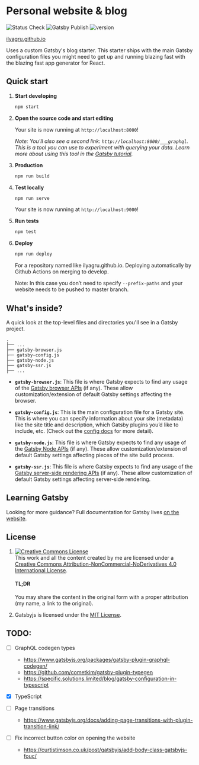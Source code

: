 # Personal website & blog

![Status Check](https://github.com/ilyagru/ilyagru.github.io/workflows/Status%20Check/badge.svg) ![Gatsby Publish](https://github.com/ilyagru/ilyagru.github.io/workflows/Gatsby%20Publish/badge.svg) ![version](https://img.shields.io/badge/version-2.1.0-blue)

[ilyagru.github.io](https://ilyagru.github.io)

Uses a custom Gatsby's blog starter. This starter ships with the main Gatsby configuration files you might need to get up and running blazing fast with the blazing fast app generator for React.

## Quick start

1.  **Start developing**

    ```bash
    npm start
    ```

1.  **Open the source code and start editing**

    Your site is now running at `http://localhost:8000`!

    _Note: You'll also see a second link: _`http://localhost:8000/___graphql`_. This is a tool you can use to experiment with querying your data. Learn more about using this tool in the [Gatsby tutorial](https://www.gatsbyjs.org/tutorial/part-five/#introducing-graphiql)._

1.  **Production**

    ```bash
    npm run build
    ```

1.  **Test locally**

    ```bash
    npm run serve
    ```

    Your site is now running at `http://localhost:9000`!

1.  **Run tests**

    ```bash
    npm test
    ```

1.  **Deploy**

    ```bash
    npm run deploy
    ```

    For a repository named like ilyagru.github.io. Deploying automatically by Github Actions on merging to develop.

    Note: In this case you don’t need to specify `--prefix-paths` and your website needs to be pushed to master branch.

## What's inside?

A quick look at the top-level files and directories you'll see in a Gatsby project.

    .
    ├── ...
    ├── gatsby-browser.js
    ├── gatsby-config.js
    ├── gatsby-node.js
    ├── gatsby-ssr.js
    ├── ...

- **`gatsby-browser.js`**: This file is where Gatsby expects to find any usage of the [Gatsby browser APIs](https://www.gatsbyjs.org/docs/browser-apis/) (if any). These allow customization/extension of default Gatsby settings affecting the browser.

- **`gatsby-config.js`**: This is the main configuration file for a Gatsby site. This is where you can specify information about your site (metadata) like the site title and description, which Gatsby plugins you’d like to include, etc. (Check out the [config docs](https://www.gatsbyjs.org/docs/gatsby-config/) for more detail).

- **`gatsby-node.js`**: This file is where Gatsby expects to find any usage of the [Gatsby Node APIs](https://www.gatsbyjs.org/docs/node-apis/) (if any). These allow customization/extension of default Gatsby settings affecting pieces of the site build process.

- **`gatsby-ssr.js`**: This file is where Gatsby expects to find any usage of the [Gatsby server-side rendering APIs](https://www.gatsbyjs.org/docs/ssr-apis/) (if any). These allow customization of default Gatsby settings affecting server-side rendering.

## Learning Gatsby

Looking for more guidance? Full documentation for Gatsby lives [on the website](https://www.gatsbyjs.org/).

## License

1.  <a rel="license" href="http://creativecommons.org/licenses/by-nc-nd/4.0/"><img alt="Creative Commons License" style="border-width:0" src="https://i.creativecommons.org/l/by-nc-nd/4.0/88x31.png" /></a><br />This work and all the content created by me are licensed under a <a rel="license" href="http://creativecommons.org/licenses/by-nc-nd/4.0/">Creative Commons Attribution-NonCommercial-NoDerivatives 4.0 International License</a>.

    #### TL;DR

    You may share the content in the original form with a proper attribution (my name, a link to the original).

2.  Gatsbyjs is licensed under the [MIT License](https://github.com/gatsbyjs/gatsby/blob/master/LICENSE).

## TODO:

- [ ] GraphQL codegen types

  - https://www.gatsbyjs.org/packages/gatsby-plugin-graphql-codegen/
  - https://github.com/cometkim/gatsby-plugin-typegen
  - https://specific.solutions.limited/blog/gatsby-configuration-in-typescript

- [x] TypeScript
- [ ] Page transitions
  - https://www.gatsbyjs.org/docs/adding-page-transitions-with-plugin-transition-link/
- [ ] Fix incorrect button color on opening the website
  - https://curtistimson.co.uk/post/gatsbyjs/add-body-class-gatsbyjs-fouc/
